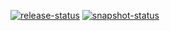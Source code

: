 [![release-status](https://github.com/skalowsky/core/workflows/maven-deploy-release/badge.svg?branch=master)](https://github.com/skalowsky/core/actions)
[![snapshot-status](https://github.com/skalowsky/core/workflows/maven-deploy-snapshot/badge.svg?branch=develop)](https://github.com/skalowsky/core/actions)
